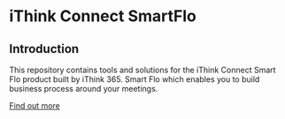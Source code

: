# iThink Connect SmartFlo

## Introduction

This repository contains tools and solutions for the iThink Connect Smart Flo product built by iThink 365.
Smart Flo which enables you to build business process around your meetings. 

[Find out more](https://www.ithink365.co.uk/register-for-the-exclusive-smartnote-preview/)
